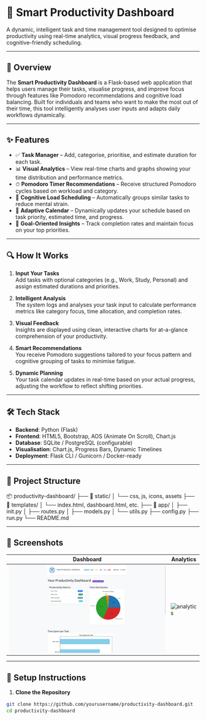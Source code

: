 # 🧠 Smart Productivity Dashboard

A dynamic, intelligent task and time management tool designed to optimise productivity using real-time analytics, visual progress feedback, and cognitive-friendly scheduling.

---

## 🚀 Overview

The **Smart Productivity Dashboard** is a Flask-based web application that helps users manage their tasks, visualise progress, and improve focus through features like Pomodoro recommendations and cognitive load balancing. Built for individuals and teams who want to make the most out of their time, this tool intelligently analyses user inputs and adapts daily workflows dynamically.

---

## ✨ Features

- ✅ **Task Manager** – Add, categorise, prioritise, and estimate duration for each task.
- 📊 **Visual Analytics** – View real-time charts and graphs showing your time distribution and performance metrics.
- ⏱ **Pomodoro Timer Recommendations** – Receive structured Pomodoro cycles based on workload and category.
- 🧩 **Cognitive Load Scheduling** – Automatically groups similar tasks to reduce mental strain.
- 📅 **Adaptive Calendar** – Dynamically updates your schedule based on task priority, estimated time, and progress.
- 🎯 **Goal-Oriented Insights** – Track completion rates and maintain focus on your top priorities.

---

## 🔍 How It Works

1. **Input Your Tasks**  
   Add tasks with optional categories (e.g., Work, Study, Personal) and assign estimated durations and priorities.

2. **Intelligent Analysis**  
   The system logs and analyses your task input to calculate performance metrics like category focus, time allocation, and completion rates.

3. **Visual Feedback**  
   Insights are displayed using clean, interactive charts for at-a-glance comprehension of your productivity.

4. **Smart Recommendations**  
   You receive Pomodoro suggestions tailored to your focus pattern and cognitive grouping of tasks to minimise fatigue.

5. **Dynamic Planning**  
   Your task calendar updates in real-time based on your actual progress, adjusting the workflow to reflect shifting priorities.

---

## 🛠️ Tech Stack

- **Backend**: Python (Flask)
- **Frontend**: HTML5, Bootstrap, AOS (Animate On Scroll), Chart.js
- **Database**: SQLite / PostgreSQL (configurable)
- **Visualisation**: Chart.js, Progress Bars, Dynamic Timelines
- **Deployment**: Flask CLI / Gunicorn / Docker-ready

---

## 📁 Project Structure

📦 productivity-dashboard/ ├── 📁 static/ │ └── css, js, icons, assets ├── 📁 templates/ │ └── index.html, dashboard.html, etc. ├── 📁 app/ │ ├── init.py │ ├── routes.py │ ├── models.py │ └── utils.py ├── config.py ├── run.py └── README.md


---

## 📸 Screenshots

| Dashboard | Analytics |
|----------|-----------|
| ![dashboard](screenshots/dashboard.png) | ![analytics](screenshots/analytics.png) |

---

## 🧪 Setup Instructions

1. **Clone the Repository**

```bash
git clone https://github.com/yourusername/productivity-dashboard.git
cd productivity-dashboard
